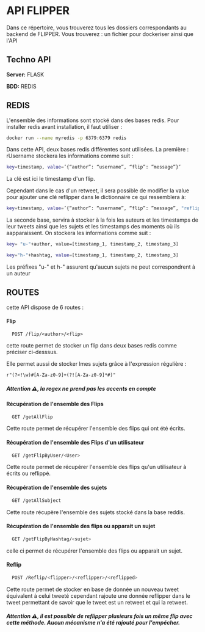 
# API FLIPPER

Dans ce répertoire, vous trouverez tous les dossiers correspondants au backend de FLIPPER. Vous trouverez : un fichier pour dockeriser ainsi que l'API


## Techno API

**Server:** FLASK

**BDD:** REDIS


## REDIS

L'ensemble des informations sont stocké dans des bases redis. Pour installer redis avant installation, il faut utiliser : 

```bash
docker run --name myredis -p 6379:6379 redis
```

Dans cette API, deux bases redis différentes sont utilisées. La première : rUsername stockera les informations comme suit : 

````bash 
key=timestamp, value=’{“author”: “username”, “flip”: ”message”}’
`````
La clé est ici le timestamp d'un flip.

Cependant dans le cas d'un retweet, il sera possible de modifier la value pour ajouter une clé reflipper dans le dictionnaire ce qui ressemblera à: 

````bash 
key=timestamp, value=’{“author”: “username”, “flip”: ”message”, "reflipper": "reflipper}’
`````

La seconde base, servira à stocker à la fois les auteurs et les timestamps de leur tweets ainsi que les sujets et les timestamps des moments où ils aapparaissent. On stockera les informations comme suit : 
````bash 
key= "u-"+author, value=[timestamp_1, timestamp_2, timestamp_3]
`````
````bash 
key="h-"+hashtag, value=[timestamp_1, timestamp_2, timestamp_3]
`````

Les préfixes "u-" et h-" assurent qu'aucun sujets ne peut correspondrent à un auteur


## ROUTES

cette API dispose de 6 routes :


#### Flip

```http
  POST /flip/<author>/<flip>
```

cette route permet de stocker un flip dans deux bases redis comme préciser ci-desssus.

Elle permet aussi de stocker lmes sujets grâce à l'expression régulière : 

`r"(?<!\w)#[A-Za-z0-9]+(?![A-Za-z0-9]*#)"`

##### Attention ⚠️, la regex ne prend pas les accents en compte

#### Récupération de l'ensemble des Flips

```bash
  GET /getAllFlip
```

Cette route permet de récupérer l'ensemble des flips qui ont été écrits.

#### Récupération de l'ensemble des Flips d'un utilisateur

```bash
  GET /getFlipByUser/<User>
```

Cette route permet de récupérer l'ensemble des flips qu'un utilisateur à écrits ou reflippé.

#### Récupération de l'ensemble des sujets

```bash
  GET /getAllSubject
```
Cette route récupère l'ensemble des sujets stocké dans la base reddis. 


#### Récupération de l'ensemble des flips ou apparait un sujet

```bash
  GET /getFlipByHashtag/<sujet>
````

celle ci permet de récupérer l'ensemble des flips ou apparait un sujet.

#### Reflip

```bash
  POST /Reflip/<flipper>/<reflipper>/<reflipped>
````

Cette route permet de stocker en base de donnée un nouveau tweet équivalent à celui tweeté cependant rajoute une donnée reflipper dans le tweet permettant de savoir que le tweet est un retweet et qui la retweet.
##### Attention ⚠️, il est possible de reflipper plusieurs fois un même flip avec cette méthode. Aucun mécanisme n'a été rajouté pour l'empécher.














